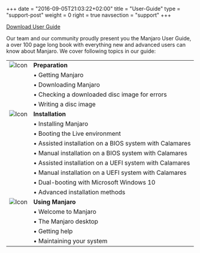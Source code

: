 +++
date = "2016-09-05T21:03:22+02:00"
title = "User-Guide"
type = "support-post"
weight = 0
right = true
navsection = "support"
+++

<a href="https://sourceforge.net/projects/manjarolinux/files/release/16.08/readme-16.08.pdf" class="btn btn-primary btn-xl" >Download User Guide</a>

Our team and our community proudly present you the Manjaro User Guide, a over 100 page long book with everything new and advanced users can know about Manjaro. We cover following topics in our guide:

|   |   |
|---|---|
| ![Icon](;baseurl;/img/actions/download.svg) | **Preparation**  |
|   | • Getting Manjaro |
|   | • Downloading Manjaro |
|   | • Checking a downloaded disc image for errors |
|   | • Writing a disc image |
| ![Icon](;baseurl;/img/actions/install.svg) | **Installation** |
|   | • Installing Manjaro |
|   | • Booting the Live environment |
|   | • Assisted installation on a BIOS system with Calamares |
|   | • Manual installation on a BIOS system with Calamares |
|   | • Assisted installation on a UEFI system with Calamares |
|   | • Manual installation on a UEFI system with Calamares |
|   | • Dual-booting with Microsoft Windows 10 |
|   | • Advanced installation methods |
| ![Icon](;baseurl;/img/try/install.svg) | **Using Manjaro** |
|   | • Welcome to Manjaro |
|   | • The Manjaro desktop |
|   | • Getting help |
|   | • Maintaining your system |

